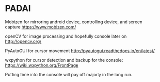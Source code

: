 # PADAI

Mobizen for mirroring android device, controlling device, and screen capture
https://www.mobizen.com/

openCV for image processing and hopefully console later on
http://opencv.org/

PyAutoGUI for cursor movement
http://pyautogui.readthedocs.io/en/latest/

wxpython for cursor detection and backup for the console:
https://wiki.wxpython.org/FrontPage

Putting time into the console will pay off majorly in the long run.